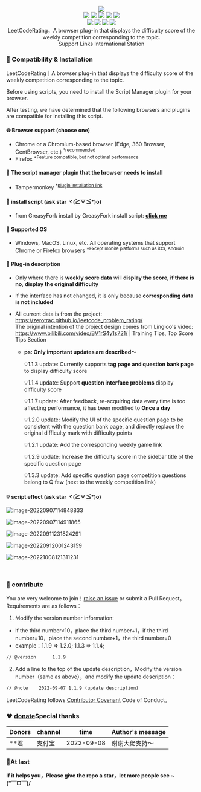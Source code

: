 <p align=center>
<img src="https://cdn.jsdelivr.net/gh/zhang-wangz/LeetCodeRating/images/logo.png"/>
  <br>
  <a title="Hits" target="_blank" href="https://github.com/zhang-wangz/LeetCodeRating"><img src="https://hits.b3log.org/zhang-wangz/LeetCodeRating.svg"></a>
  <img src="https://img.shields.io/github/stars/zhang-wangz/LeetCodeRating?style=flat-square"/>
  <img src="https://img.shields.io/github/contributors/zhang-wangz/LeetCodeRating?style=flat-square"/>
  <img src="https://img.shields.io/github/commit-activity/y/zhang-wangz/LeetCodeRating?style=flat-square"/>
  <img src="https://img.shields.io/github/last-commit/zhang-wangz/LeetCodeRating?style=flat-square"/>
  <br>
  <img src="https://img.shields.io/github/issues/zhang-wangz/LeetCodeRating?style=flat-square"/>
  <img src="https://img.shields.io/github/issues-pr/zhang-wangz/LeetCodeRating?style=flat-square"/>
  <img src="https://img.shields.io/github/watchers/zhang-wangz/LeetCodeRating?style=flat-square"/>
  <img src="https://img.shields.io/github/issues-closed/zhang-wangz/LeetCodeRating?style=flat-square"/>
  <br>
  LeetCodeRating，A browser plug-in that displays the difficulty score of the weekly competition corresponding to the topic.
  <br>
  Support Links International Station
</p>

### :iphone: Compatibility & Installation

LeetCodeRating｜A browser plug-in that displays the difficulty score of the weekly competition corresponding to the topic.  

Before using scripts, you need to install the Script Manager plugin for your browser.

After testing, we have determined that the following browsers and plugins are compatible for installing this script.

#### :globe_with_meridians: Browser support (choose one)

* Chrome or a Chromium-based browser (Edge, 360 Browser, CentBrowser, etc.) <sup>*recommended</sup>
* Firefox <sup>*Feature compatible, but not optimal performance</sup>

#### :see_no_evil: The script manager plugin that the browser needs to install

* Tampermonkey  <sup>*<a href="https://www.tampermonkey.net/">plugin installation link</a></sup>

#### :page_facing_up: install script (ask star ヾ(≧▽≦*)o)

* from GreasyFork install
  by GreasyFork install script: **[click me](https://greasyfork.org/zh-CN/scripts/450890-leetcoderating-%E6%98%BE%E7%A4%BA%E5%8A%9B%E6%89%A3%E5%91%A8%E8%B5%9B%E9%9A%BE%E5%BA%A6%E5%88%86)**

#### :test_tube: Supported OS

* Windows, MacOS, Linux, etc. All operating systems that support Chrome or Firefox browsers <sup>*Except mobile platforms such as iOS, Android</sup>



#### 🐒 Plug-in description

- Only where there is **weekly score data** will **display the score**, **if there is no**, **display the original difficulty**

- If the interface has not changed, it is only because **corresponding data is not included**

- All current data is from the project: https://zerotrac.github.io/leetcode_problem_rating/    <br/>
  The original intention of the project design comes from Lingloo's video: https://www.bilibili.com/video/BV1rS4y1s721/ | Training Tips, Top Score Tips Section

  - **ps: Only important updates are described～**

    💡1.1.3 update: Currently supports **tag page and question bank page** to display difficulty score

    💡1.1.4 update: Support **question interface problems** display difficulty score

    💡1.1.7 update: After feedback, re-acquiring data every time is too affecting performance, it has been modified to **Once a day**
  
    💡1.2.0 update: Modify the UI of the specific question page to be consistent with the question bank page, and directly replace the original difficulty mark with difficulty points
  
    💡1.2.1 update: Add the corresponding weekly game link
    
    💡1.2.9 update: Increase the difficulty score in the sidebar title of the specific question page
    
    💡1.3.3 update: Add specific question page competition questions belong to Q few (next to the weekly competition link)


#### 💡 script effect (ask star ヾ(≧▽≦*)o)

![image-20220907114848833](https://cdn.jsdelivr.net/gh/zhang-wangz/LeetCodeRating/images/1.png)

![image-20220907114911865](https://cdn.jsdelivr.net/gh/zhang-wangz/LeetCodeRating/images/2.png)

![image-20220911231824291](https://cdn.jsdelivr.net/gh/zhang-wangz/LeetCodeRating/images/image-20220911231824291.png)

![image-20220912001243159](https://cdn.jsdelivr.net/gh/zhang-wangz/LeetCodeRating/images/image-20220912001243159.png)

![image-20221008121311231](https://raw.staticdn.net/zhang-wangz/LeetCodeRating/main/images/4.png)

<br/>

### :rocket: contribute
You are very welcome to join！[raise an issue](https://github.com/zhang-wangz/LeetCodeRating/issues/new?assignees=athony.w&labels=help+wanted&template=ISSUE_TEMPLATE.md&title=) or submit a Pull Request。<br/>
Requirements are as follows： <br/>

1. Modify the version number information:
- if the third number<10，place the third number+1，if the third number=10，place the second number+1，the third number=0
- example：1.1.9 => 1.2.0; 1.1.3 => 1.1.4;
```
// @version      1.1.9
```
2. Add a line to the top of the update description，Modify the version number（same as above），and modify the update description：
```
// @note    2022-09-07 1.1.9 (update description)
```
LeetCodeRating follows [Contributor Covenant](http://contributor-covenant.org/version/1/3/0/) Code of Conduct。

### :heart: [donate](https://www.showdoc.com.cn/2069209189620830)Special thanks
| Donors | channel | time                 | Author's message           |
|-----| -- | -------------------- | ------------------ |
| **君 | 支付宝 | 2022-09-08 | 谢谢大佬支持～             |

### 🍬At last
**if it helps you，Please give the repo a star，let more people see ~ ("▔□▔)/**
